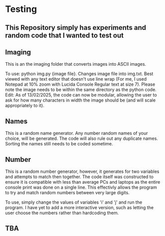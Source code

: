 # Testing

## This Repository simply has experiments and random code that I wanted to test out

## Imaging

This is an the imaging folder that converts images into ASCII images.

To use: python img.py {image file}. Changes image file into img.txt. Best viewed with any text editor that doesn't use line wrap (For me, I used Notepad at 10% zoom with Lucida Console Regular text at size 7). Please note the image needs to be within the same directory as the python code. Edit: As of 13/02/2025, the code can now be modular, allowing the user to ask for how many characters in width the image should be (and will scale appropriately to it).

## Names

This is a random name generator. Any number random names of your choice, will be generated. The code will also rule out any duplicate names. Sorting the names still needs to be coded sometime.

## Number

This is a random number generator, however, it generates for two variables and attempts to match then together. The code itself was constructed to ensure it is compatible with less than average PCs and laptops as the entire console print was done on a single line. This effectivly allows the program to try and match random numbers between very large digits.

To use, simply change the values of variables 'i' and 'j' and run the program. I have yet to add a more interactive version, such as letting the user choose the numbers rather than hardcoding them.

## TBA
